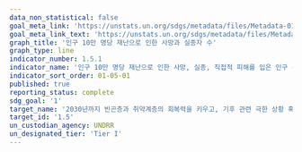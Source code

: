```yaml
---
data_non_statistical: false
goal_meta_link: 'https://unstats.un.org/sdgs/metadata/files/Metadata-01-05-01.pdf'
goal_meta_link_text: 'https://unstats.un.org/sdgs/metadata/files/Metadata-01-05-01.pdf'
graph_title: '인구 10만 명당 재난으로 인한 사망과 실종자 수'
graph_type: line
indicator_number: 1.5.1
indicator_name: '인구 10만 명당 재난으로 인한 사망, 실종, 직접적 피해를 입은 인구 수'
indicator_sort_order: 01-05-01
published: true
reporting_status: complete
sdg_goal: '1'
target_name: '2030년까지 빈곤층과 취약계층의 회복력을 키우고, 기후 관련 극한 상황 혹은 기타 경제적, 사회적, 환경적인 충격과 재난에 대한 노출 및 취약성을 감소'
target_id: '1.5'
un_custodian_agency: UNDRR
un_designated_tier: 'Tier I'
---
```


